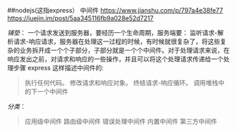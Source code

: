 ##nodejs(这指express） 中间件
https://www.jianshu.com/p/797a4e38fe77
https://juejin.im/post/5aa345116fb9a028e52d7217

*铺垫*：
一个请求发送到服务器，要经历一个生命周期，服务端要： 监听请求-解析请求-响应请求，服务器在处理这一过程的时候，有时候就很复杂了，将这些复杂的业务拆开成一个个子部分，子部分就是一个个中间件。对于处理请求来说，在响应发出之前，对请求和响应的一些操作，并且可以将这个处理请求传递给一个处理步骤
express 这样描述中间件的:
> 执行任何代码。
> 修改请求和响应对象。
> 终结请求-响应循环。
> 调用堆栈中的下一个中间件

*分类*：
> 应用级中间件
> 路由级中间件
> 错误处理中间件
> 内置中间件
> 第三方中间件 

